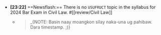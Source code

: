 - **[23:22]** ==Newsflash:== There is no `USUFRUCT` topic in the syllabus for 2024 Bar Exam in Civil Law. #[[review/Civil Law]]
	- > _{NOTE: Basin naay moangkon silay naka-una ug pahibaw. Dara timestamp. ;)}